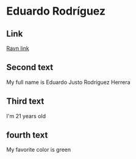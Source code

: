 # Eduardo Rodríguez
## Link
[Ravn link](https://ravn.co)
## Second text
My full name is Eduardo Justo Rodríguez Herrera
## Third text
I'm 21 years old
## fourth text
My favorite color is green
